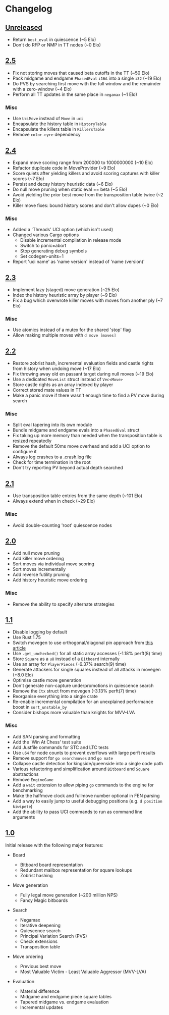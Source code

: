 # Changelog

## [Unreleased]

* Return `best_eval` in quiescence (~5 Elo)
* Don't do RFP or NMP in TT nodes (~0 Elo)

## [2.5]

* Fix not storing moves that caused beta cutoffs in the TT (~50 Elo)
* Pack midgame and endgame `PhasedEval` `i16`s into a single `i32` (~19 Elo)
* Do PVS by searching first move with the full window and the remainder with a zero-window (~4 Elo)
* Perform all TT updates in the same place in `negamax` (~1 Elo)

### Misc

* Use `UciMove` instead of `Move` in `uci`
* Encapsulate the history table in `HistoryTable`
* Encapsulate the killers table in `KillersTable`
* Remove `color-eyre` dependency

## [2.4]

* Expand move scoring range from 200000 to 1000000000 (~10 Elo)
* Refactor duplicate code in MoveProvider (~9 Elo)
* Score quiets after yielding killers and avoid scoring captures with killer scores (~7 Elo)
* Persist and decay history heuristic data (~6 Elo)
* Do null move pruning when static eval == beta (~5 Elo)
* Avoid yielding the prior best move from the transposition table twice (~2 Elo)
* Killer move fixes: bound history scores and don't allow dupes (~0 Elo)

### Misc

* Added a 'Threads' UCI option (which isn't used)
* Changed various Cargo options
    * Disable incremental compilation in release mode
    * Switch to panic=abort
    * Stop generating debug symbols
    * Set codegen-units=1
* Report 'uci name' as 'name version' instead of 'name (version)'

## [2.3]

* Implement lazy (staged) move generation (~25 Elo)
* Index the history heuristic array by player (~9 Elo)
* Fix a bug which overwrote killer moves with moves from another ply (~7 Elo)

### Misc

* Use atomics instead of a mutex for the shared 'stop' flag
* Allow making multiple moves with `d move [moves]`

## [2.2]

* Restore zobrist hash, incremental evaluation fields and castle rights from history when undoing move (~17 Elo)
* Fix throwing away old en passant target during null moves (~19 Elo)
* Use a dedicated `MoveList` struct instead of `Vec<Move>`
* Store castle rights as an array indexed by player
* Correct stored mate values in TT
* Make a panic move if there wasn't enough time to find a PV move during search

### Misc

* Split eval tapering into its own module
* Bundle midgame and endgame evals into a `PhasedEval` struct
* Fix taking up more memory than needed when the transposition table is resized repeatedly
* Remove the default 50ms move overhead and add a UCI option to configure it
* Always log crashes to a .crash.log file
* Check for time termination in the root
* Don't try reporting PV beyond actual depth searched

## [2.1]

* Use transposition table entries from the same depth (~101 Elo)
* Always extend when in check (~29 Elo)

### Misc

* Avoid double-counting 'root' quiescence nodes

## [2.0]

* Add null move pruning
* Add killer move ordering
* Sort moves via individual move scoring
* Sort moves incrementally
* Add reverse futility pruning
* Add history heuristic move ordering

### Misc

* Remove the ability to specify alternate strategies

## [1.1]

* Disable logging by default
* Use Rust 1.75
* Switch movegen to use orthogonal/diagonal pin approach from [this article](https://www.codeproject.com/Articles/5313417/Worlds-Fastest-Bitboard-Chess-Movegenerator)
* Use `.get_unchecked()` for all static array accesses (-1.18% perft(8) time)
* Store `Square` as a `u8` instead of a `Bitboard` internally
* Use an array for `PlayerPieces` (-6.37% search(9) time)
* Generate attackers for single squares instead of all attacks in movegen (+8.0 Elo)
* Optimise castle move generation
* Don't generate non-capture underpromotions in quiescence search
* Remove the `Ctx` struct from movegen (-3.13% perft(7) time)
* Reorganise everything into a single crate
* Re-enable incremental compilation for an unexplained performance boost in `sort_unstable_by`
* Consider bishops more valuable than knights for MVV-LVA

### Misc

* Add SAN parsing and formatting
* Add the 'Win At Chess' test suite
* Add Justfile commands for STC and LTC tests
* Use `u64` for node counts to prevent overflows with large perft results
* Remove support for `go searchmoves` and `go mate`
* Collapse castle detection for kingside/queenside into a single code path
* Various refactoring and simplification around `Bitboard` and `Square` abstractions
* Remove `EngineGame`
* Add a `wait` extension to allow piping `go` commands to the engine for benchmarking
* Make the halfmove clock and fullmove number optional in FEN parsing
* Add a way to easily jump to useful debugging positions (e.g. `d position kiwipete`)
* Add the ability to pass UCI commands to run as command line arguments

## [1.0]

Initial release with the following major features:

* Board
    * Bitboard board representation
    * Redundant mailbox representation for square lookups
    * Zobrist hashing

* Move generation
    * Fully legal move generation (~200 million NPS)
    * Fancy Magic bitboards

* Search
    * Negamax
    * Iterative deepening
    * Quiescence search
    * Principal Variation Search (PVS)
    * Check extensions
    * Transposition table

* Move ordering
    * Previous best move
    * Most Valuable Victim - Least Valuable Aggressor (MVV-LVA)

* Evaluation
    * Material difference
    * Midgame and endgame piece square tables
    * Tapered midgame vs. endgame evaluation
    * Incremental updates

[unreleased]: https://github.com/jgilchrist/chess-engine/compare/v2.5...HEAD
[2.5]: https://github.com/jgilchrist/chess-engine/compare/v2.4..v2.5
[2.4]: https://github.com/jgilchrist/chess-engine/compare/v2.3..v2.4
[2.3]: https://github.com/jgilchrist/chess-engine/compare/v2.2..v2.3
[2.2]: https://github.com/jgilchrist/chess-engine/compare/v2.1..v2.2
[2.1]: https://github.com/jgilchrist/chess-engine/compare/v2.0..v2.1
[2.0]: https://github.com/jgilchrist/chess-engine/compare/v1.1..v2.0
[1.1]: https://github.com/jgilchrist/chess-engine/compare/v1.0..v1.1
[1.0]: https://github.com/jgilchrist/chess-engine/releases/tag/v1.0
